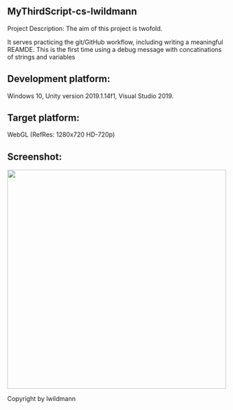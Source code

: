 ## MyThirdScript-cs-lwildmann
Project Description:
The aim of this project is twofold.

It serves practicing the git/GitHub workflow, including writing a meaningful REAMDE.
This is the first time using a debug message with concatinations of strings and variables

## Development platform:
Windows 10, Unity version 2019.1.14f1, Visual Studio 2019.

## Target platform:
WebGL (RefRes: 1280x720 HD-720p)

## Screenshot: 
<div>
<img src = "./Bilder/home-pic-playmode-mythirdscript-addnumber-cs-.jpg" width = "500">
</div>

Copyright by lwildmann